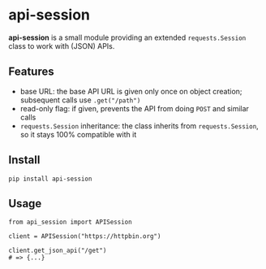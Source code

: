 # api-session

**api-session** is a small module providing an extended `requests.Session` class to work with (JSON) APIs.

## Features

* base URL: the base API URL is given only once on object creation; subsequent calls use `.get("/path")`
* read-only flag: if given, prevents the API from doing `POST` and similar calls
* `requests.Session` inheritance: the class inherits from `requests.Session`, so it stays 100% compatible with it

## Install

    pip install api-session

## Usage

```python3
from api_session import APISession

client = APISession("https://httpbin.org")

client.get_json_api("/get")
# => {...}
```

